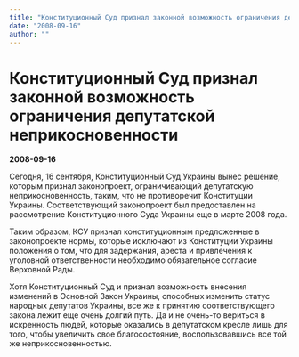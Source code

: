 ```yaml
---
title: "Конституционный Суд признал законной возможность ограничения депутатской неприкосновенности"
date: "2008-09-16"
author: ""
---
```


# Конституционный Суд признал законной возможность ограничения депутатской неприкосновенности

**2008-09-16** 

Сегодня, 16 сентября, Конституционный Суд Украины вынес решение, которым признал законопроект, ограничивающий депутатскую неприкосновенность, таким, что не противоречит Конституции Украины. Соответствующий законопроект был предоставлен на рассмотрение Конституционного Суда Украины еще в марте 2008 года.

Таким образом, КСУ признал конституционным предложенные в законопроекте нормы, которые исключают из Конституции Украины положения о том, что для задержания, ареста и привлечения к уголовной ответственности необходимо обязательное согласие Верховной Рады.

Хотя Конституционный Суд и признал возможность внесения изменений в Основной Закон Украины, способных изменить статус народных депутатов Украины, все же к принятию соответствующего закона лежит еще очень долгий путь. Да и не очень-то вериться в искренность людей, которые оказались в депутатском кресле лишь для того, чтобы увеличить свое благосостояние, воспользовавшись все той же неприкосновенностью.